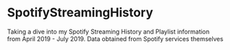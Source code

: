 # SpotifyStreamingHistory
Taking a dive into my Spotify Streaming History and Playlist information from April 2019 - July 2019. Data obtained from Spotify services themselves
